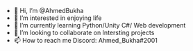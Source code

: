 - 👋 Hi, I’m @AhmedBukha
- 👀 I’m interested in enjoying life
- 🌱 I’m currently learning Python/Unity C#/ Web development
- 💞️ I’m looking to collaborate on Intersting projects
- 📫 How to reach me Discord: Ahmed_Bukha#2001

<!---
AhmedBukha/AhmedBukha is a ✨ special ✨ repository because its `README.md` (this file) appears on your GitHub profile.
You can click the Preview link to take a look at your changes.
--->
